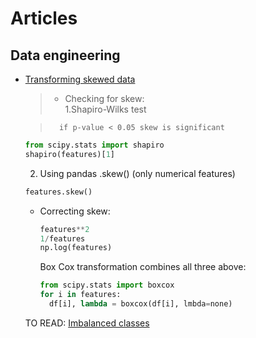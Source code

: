 # Articles
## Data engineering
- [Transforming skewed data](https://medium.com/@ODSC/transforming-skewed-data-for-machine-learning-90e6cc364b0)<br>
  >- Checking for skew:  
  > 	1.Shapiro-Wilks test
	
 	>		if p-value < 0.05 skew is significant  
    
    ```python
    from scipy.stats import shapiro
    shapiro(features)[1]
    ```
    2. Using pandas .skew() (only numerical features)<br>
    
    ```python
    features.skew()
    ```
    
  - Correcting skew:<br>
  
    ```python
    features**2
    1/features
    np.log(features)
    ```
   
    Box Cox transformation combines all three above:
    
    ```python
    from scipy.stats import boxcox
    for i in features:
      df[i], lambda = boxcox(df[i], lmbda=none)
     ```
     
  TO READ: [Imbalanced classes](https://opendatascience.com/strategies-for-addressing-class-imbalance/)
